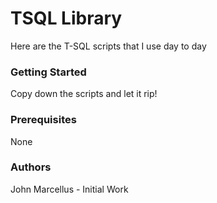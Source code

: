# TSQL Library

Here are the T-SQL scripts that I use day to day

### Getting Started

Copy down the scripts and let it rip!

### Prerequisites

None

### Authors

John Marcellus - Initial Work
